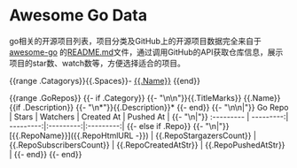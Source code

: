 # Awesome Go Data

go相关的开源项目列表，项目分类及GitHub上的开源项目数据完全来自于[awesome-go](https://github.com/avelino/awesome-go) 的[README.md](https://github.com/avelino/awesome-go/blob/master/README.md)文件，通过调用GitHub的API获取仓库信息，展示项目的star数、watch数等，方便选择适合的项目。

{{range .Catagorys}}{{.Spaces}}- [{{.Name}}](#{{.CategoryHtmlId}})
{{end}}

{{range .GoRepos}}
    {{- if .Category}}
        {{- "\n\n"}}{{.TitleMarks}} {{.Name}}
        {{if .Description}}
            {{- "\n*"}}{{.Description}}*
        {{- end}}
        {{- "\n\n|"}} Go Repo    | Stars      | Watchers   | Created At | Pushed At |
        {{- "\n|"}} :--------- | ---------:| ---------:|:---------:|:---------:|
    {{- else if .Repo}}
         {{- "\n|"}} [{{.RepoName}}]({{.RepoHtmlURL -}}) | {{.RepoStargazersCount}} | {{.RepoSubscribersCount}} | {{.RepoCreatedAtStr}} | {{.RepoPushedAtStr}} |
    {{- end}}
{{- end}}